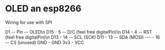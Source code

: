 # OLED an esp8266

Wiring for use with SPI

D1 -- Pin -- OLED\n
D15 -  5  -- D/C  (feel free digitalPin)\n
D14 -  4  -- RST  (feel free digitalPin)\n
D13 - 14  -- SCL  (SCK)
D11 - 13  -- SDA  (MOSI)
--- - 16  -- CS   (unused)
GND - GND
3v3 - VCC

